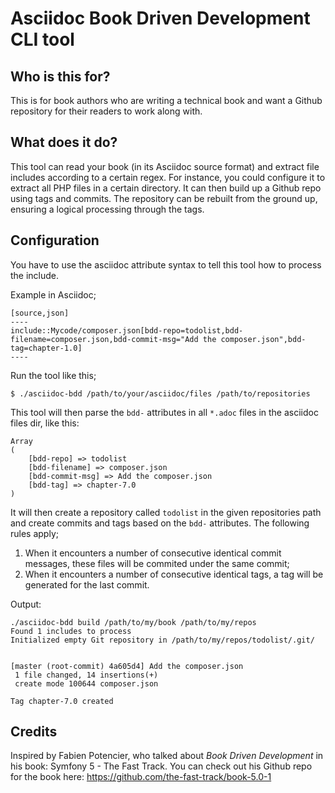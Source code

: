 # Asciidoc Book Driven Development CLI tool

## Who is this for?
This is for book authors who are writing a technical book and want a Github repository for their readers to work along with.

## What does it do?
This tool can read your book (in its Asciidoc source format) and extract file includes according to a certain regex. For instance, you could configure it to extract all PHP files in a certain directory. It can then build up a Github repo using tags and commits. The repository can be rebuilt from the ground up, ensuring a logical processing through the tags.

## Configuration
You have to use the asciidoc attribute syntax to tell this tool how to process the include.

Example in Asciidoc;

```
[source,json]
----
include::Mycode/composer.json[bdd-repo=todolist,bdd-filename=composer.json,bdd-commit-msg="Add the composer.json",bdd-tag=chapter-1.0]
----
```

Run the tool like this;

```
$ ./asciidoc-bdd /path/to/your/asciidoc/files /path/to/repositories
```

This tool will then parse the `bdd-` attributes in all `*.adoc` files in the asciidoc files dir, like this:

```
Array                                             
(                                                                                                                    
    [bdd-repo] => todolist
    [bdd-filename] => composer.json
    [bdd-commit-msg] => Add the composer.json
    [bdd-tag] => chapter-7.0                                                            
)  
```

It will then create a repository called `todolist` in the given repositories path and create commits and tags based on the `bdd-` attributes. The following rules apply;

1. When it encounters a number of consecutive identical commit messages, these files will be commited under the same commit;
2. When it encounters a number of consecutive identical tags, a tag will be generated for the last commit.

Output:

```
./asciidoc-bdd build /path/to/my/book /path/to/my/repos                                                             
Found 1 includes to process                                                             
Initialized empty Git repository in /path/to/my/repos/todolist/.git/
                                                                                        
                                                                                        
[master (root-commit) 4a605d4] Add the composer.json                                                                                                                             
 1 file changed, 14 insertions(+)
 create mode 100644 composer.json    
                                            
Tag chapter-7.0 created                                           
```

## Credits
Inspired by Fabien Potencier, who talked about _Book Driven Development_ in his book: Symfony 5 - The Fast Track. You can check out his Github repo for the book here: https://github.com/the-fast-track/book-5.0-1
